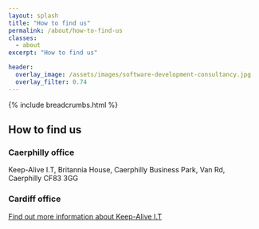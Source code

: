 ```yaml
---
layout: splash
title: "How to find us"
permalink: /about/how-to-find-us
classes:
  - about
excerpt: "How to find us"

header:
  overlay_image: /assets/images/software-development-consultancy.jpg
  overlay_filter: 0.74
---
```



{% include breadcrumbs.html %}

## How to find us

### Caerphilly office

Keep-Alive I.T, Britannia House, Caerphilly Business Park, Van Rd, Caerphilly CF83 3GG

### Cardiff office


[Find out more information about Keep-Alive I.T](/about)

